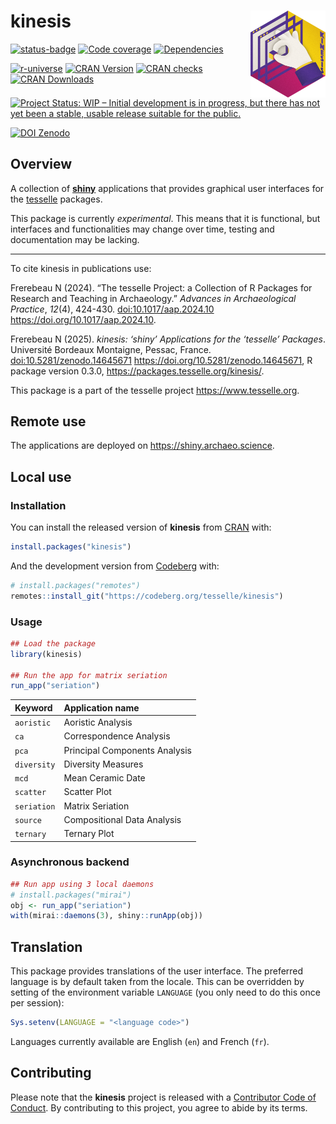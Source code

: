 
<!-- README.md is generated from README.Rmd. Please edit that file -->

# kinesis <img width=120px src="man/figures/logo.png" align="right" />

<!-- badges: start -->

<a href="https://ci.codeberg.org/repos/14694" class="pkgdown-devel"><img
src="https://ci.codeberg.org/api/badges/14694/status.svg"
alt="status-badge" /></a>
<a href="https://packages.tesselle.org/kinesis/coverage/"
class="pkgdown-devel"><img
src="https://packages.tesselle.org/kinesis/coverage/badge.svg"
alt="Code coverage" /></a>
<a href="https://cran.r-project.org/package=kinesis"
class="pkgdown-devel"><img
src="https://tinyverse.netlify.app/badge/kinesis"
alt="Dependencies" /></a>

<a href="https://tesselle.r-universe.dev/kinesis"
class="pkgdown-devel"><img
src="https://tesselle.r-universe.dev/badges/kinesis"
alt="r-universe" /></a>
<a href="https://cran.r-project.org/package=kinesis"
class="pkgdown-release"><img
src="https://www.r-pkg.org/badges/version/kinesis"
alt="CRAN Version" /></a> <a
href="https://cran.r-project.org/web/checks/check_results_kinesis.html"
class="pkgdown-release"><img
src="https://badges.cranchecks.info/worst/kinesis.svg"
alt="CRAN checks" /></a>
<a href="https://cran.r-project.org/package=kinesis"
class="pkgdown-release"><img
src="https://cranlogs.r-pkg.org/badges/kinesis"
alt="CRAN Downloads" /></a>

[![Project Status: WIP – Initial development is in progress, but there
has not yet been a stable, usable release suitable for the
public.](https://www.repostatus.org/badges/latest/wip.svg)](https://www.repostatus.org/#wip)

[![DOI
Zenodo](https://zenodo.org/badge/DOI/10.5281/zenodo.14645671.svg)](https://doi.org/10.5281/zenodo.14645671)
<!-- badges: end -->

## Overview

A collection of [**shiny**](https://shiny.posit.co) applications that
provides graphical user interfaces for the
[tesselle](https://www.tesselle.org) packages.

This package is currently *experimental*. This means that it is
functional, but interfaces and functionalities may change over time,
testing and documentation may be lacking.

------------------------------------------------------------------------

To cite kinesis in publications use:

Frerebeau N (2024). “The tesselle Project: a Collection of R Packages
for Research and Teaching in Archaeology.” *Advances in Archaeological
Practice*, *12*(4), 424-430. <doi:10.1017/aap.2024.10>
<https://doi.org/10.1017/aap.2024.10>.

Frerebeau N (2025). *kinesis: ‘shiny’ Applications for the ‘tesselle’
Packages*. Université Bordeaux Montaigne, Pessac, France.
<doi:10.5281/zenodo.14645671> <https://doi.org/10.5281/zenodo.14645671>,
R package version 0.3.0, <https://packages.tesselle.org/kinesis/>.

This package is a part of the tesselle project
<https://www.tesselle.org>.

## Remote use

The applications are deployed on <https://shiny.archaeo.science>.

## Local use

### Installation

You can install the released version of **kinesis** from
[CRAN](https://CRAN.R-project.org) with:

``` r
install.packages("kinesis")
```

And the development version from [Codeberg](https://codeberg.org/) with:

``` r
# install.packages("remotes")
remotes::install_git("https://codeberg.org/tesselle/kinesis")
```

### Usage

``` r
## Load the package
library(kinesis)

## Run the app for matrix seriation
run_app("seriation")
```

| Keyword     | Application name              |
|:------------|:------------------------------|
| `aoristic`  | Aoristic Analysis             |
| `ca`        | Correspondence Analysis       |
| `pca`       | Principal Components Analysis |
| `diversity` | Diversity Measures            |
| `mcd`       | Mean Ceramic Date             |
| `scatter`   | Scatter Plot                  |
| `seriation` | Matrix Seriation              |
| `source`    | Compositional Data Analysis   |
| `ternary`   | Ternary Plot                  |

### Asynchronous backend

``` r
## Run app using 3 local daemons
# install.packages("mirai")
obj <- run_app("seriation")
with(mirai::daemons(3), shiny::runApp(obj))
```

## Translation

This package provides translations of the user interface. The preferred
language is by default taken from the locale. This can be overridden by
setting of the environment variable `LANGUAGE` (you only need to do this
once per session):

``` r
Sys.setenv(LANGUAGE = "<language code>")
```

Languages currently available are English (`en`) and French (`fr`).

## Contributing

Please note that the **kinesis** project is released with a [Contributor
Code of Conduct](https://www.tesselle.org/conduct.html). By contributing
to this project, you agree to abide by its terms.

